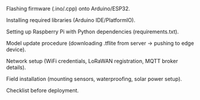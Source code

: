 Flashing firmware (.ino/.cpp) onto Arduino/ESP32.

Installing required libraries (Arduino IDE/PlatformIO).

Setting up Raspberry Pi with Python dependencies (requirements.txt).

Model update procedure (downloading .tflite from server → pushing to edge device).

Network setup (WiFi credentials, LoRaWAN registration, MQTT broker details).

Field installation (mounting sensors, waterproofing, solar power setup).

Checklist before deployment.